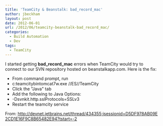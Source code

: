 ```yaml
---
title: 'TeamCity & Beanstalk: bad_record_mac'
author: jbeckham
layout: post
date: 2012-06-01
url: /2012/06/teamcity-beanstalk-bad_record_mac/
categories:
  - Build Automation
  - Dev
tags:
  - TeamCity
---
```

I started getting __bad\_record\_mac__ errors when TeamCity would try to connect to our SVN repository hosted on beanstalkapp.com. Here is the fix:

  * From command prompt, run
  * c:teamcitybintomcat7w.exe //ES//TeamCity
  * Click the &quot;Java&quot; tab
  * Add the following to Java Options:
  * -Dsvnkit.http.sslProtocols=SSLv3
  * Restart the teamcity service

From: <http://devnet.jetbrains.net/thread/434355;jsessionid=D5DF978AB09E2CD1E16F9C8B65482E94?tstart=-2>
